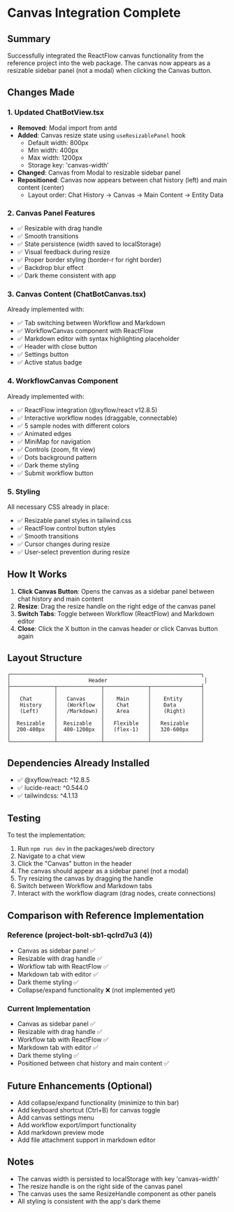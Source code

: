 # Canvas Integration Complete

## Summary
Successfully integrated the ReactFlow canvas functionality from the reference project into the web package. The canvas now appears as a resizable sidebar panel (not a modal) when clicking the Canvas button.

## Changes Made

### 1. Updated ChatBotView.tsx
- **Removed**: Modal import from antd
- **Added**: Canvas resize state using `useResizablePanel` hook
  - Default width: 800px
  - Min width: 400px
  - Max width: 1200px
  - Storage key: 'canvas-width'
- **Changed**: Canvas from Modal to resizable sidebar panel
- **Repositioned**: Canvas now appears between chat history (left) and main content (center)
  - Layout order: Chat History → Canvas → Main Content → Entity Data

### 2. Canvas Panel Features
- ✅ Resizable with drag handle
- ✅ Smooth transitions
- ✅ State persistence (width saved to localStorage)
- ✅ Visual feedback during resize
- ✅ Proper border styling (border-r for right border)
- ✅ Backdrop blur effect
- ✅ Dark theme consistent with app

### 3. Canvas Content (ChatBotCanvas.tsx)
Already implemented with:
- ✅ Tab switching between Workflow and Markdown
- ✅ WorkflowCanvas component with ReactFlow
- ✅ Markdown editor with syntax highlighting placeholder
- ✅ Header with close button
- ✅ Settings button
- ✅ Active status badge

### 4. WorkflowCanvas Component
Already implemented with:
- ✅ ReactFlow integration (@xyflow/react v12.8.5)
- ✅ Interactive workflow nodes (draggable, connectable)
- ✅ 5 sample nodes with different colors
- ✅ Animated edges
- ✅ MiniMap for navigation
- ✅ Controls (zoom, fit view)
- ✅ Dots background pattern
- ✅ Dark theme styling
- ✅ Submit workflow button

### 5. Styling
All necessary CSS already in place:
- ✅ Resizable panel styles in tailwind.css
- ✅ ReactFlow control button styles
- ✅ Smooth transitions
- ✅ Cursor changes during resize
- ✅ User-select prevention during resize

## How It Works

1. **Click Canvas Button**: Opens the canvas as a sidebar panel between chat history and main content
2. **Resize**: Drag the resize handle on the right edge of the canvas panel
3. **Switch Tabs**: Toggle between Workflow (ReactFlow) and Markdown editor
4. **Close**: Click the X button in the canvas header or click Canvas button again

## Layout Structure

```
┌─────────────────────────────────────────────────────────────┐
│                         Header                               │
├──────────────┬──────────────┬──────────────┬────────────────┤
│              │              │              │                │
│   Chat       │   Canvas     │    Main      │    Entity      │
│   History    │   (Workflow  │    Chat      │    Data        │
│   (Left)     │   /Markdown) │    Area      │    (Right)     │
│              │              │              │                │
│  Resizable   │  Resizable   │   Flexible   │   Resizable    │
│  200-400px   │  400-1200px  │   (flex-1)   │   320-600px    │
│              │              │              │                │
└──────────────┴──────────────┴──────────────┴────────────────┘
```

## Dependencies Already Installed
- ✅ @xyflow/react: ^12.8.5
- ✅ lucide-react: ^0.544.0
- ✅ tailwindcss: ^4.1.13

## Testing
To test the implementation:
1. Run `npm run dev` in the packages/web directory
2. Navigate to a chat view
3. Click the "Canvas" button in the header
4. The canvas should appear as a sidebar panel (not a modal)
5. Try resizing the canvas by dragging the handle
6. Switch between Workflow and Markdown tabs
7. Interact with the workflow diagram (drag nodes, create connections)

## Comparison with Reference Implementation

### Reference (project-bolt-sb1-qclrd7u3 (4))
- Canvas as sidebar panel ✅
- Resizable with drag handle ✅
- Workflow tab with ReactFlow ✅
- Markdown tab with editor ✅
- Dark theme styling ✅
- Collapse/expand functionality ❌ (not implemented yet)

### Current Implementation
- Canvas as sidebar panel ✅
- Resizable with drag handle ✅
- Workflow tab with ReactFlow ✅
- Markdown tab with editor ✅
- Dark theme styling ✅
- Positioned between chat history and main content ✅

## Future Enhancements (Optional)
- Add collapse/expand functionality (minimize to thin bar)
- Add keyboard shortcut (Ctrl+B) for canvas toggle
- Add canvas settings menu
- Add workflow export/import functionality
- Add markdown preview mode
- Add file attachment support in markdown editor

## Notes
- The canvas width is persisted to localStorage with key 'canvas-width'
- The resize handle is on the right side of the canvas panel
- The canvas uses the same ResizeHandle component as other panels
- All styling is consistent with the app's dark theme

